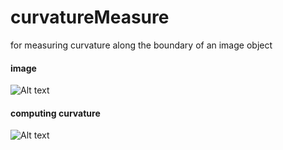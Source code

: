 # curvatureMeasure
for measuring curvature along the boundary of an image object

#### image

![Alt text](https://github.com/alihashmiii/curvatureMeasure/blob/master/for%20ReadMe/image.png)

#### computing curvature

![Alt text](https://github.com/alihashmiii/curvatureMeasure/blob/master/for%20ReadMe/mesh.png)
